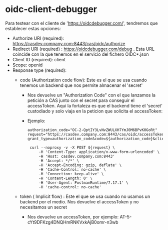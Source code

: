 # oidc-client-debugger

Para testear con el cliente de 'https://oidcdebugger.com/', tendremos que
establecer estas opciones:

- Authorize URI (required): https://casdev.company.com:8443/cas/oidc/authorize
- Redirect URI (required) : https://oidcdebugger.com/debug  . Esta URL coincide con la que tenemos en el servicio del fichero OIDC*.json
- Client ID (required): client
- Scope: openid
- Response type (required):
   - code (Authorization code flow): Este es el que se usa cuando tenemos un backend que nos permite almacenar el 'secret'
        
        - Nos devuelve un "Authorization Code"  con el que lanzamos la petición a CAS junto con el secret para conseguir el accessToken. 
          Aqui la fortaleza es que el backend tiene el 'secret' custodiado y solo viaja en la peticion que solicita el accessToken:          
        - Ejemplo:

           ```        
           authorization_code="OC-2-QptIY3LvNvZWULXH7YmJ0M6BPvK0GoRt"
           request="https://casdev.company.com:8443/cas/oidc/accessToken?grant_type=authorization_code&code=${authorization_code}&client=client&client_secret=secret&redirect_uri=https://oidcdebugger.com/debug"

            curl --noproxy -v -X POST ${request} \
                -H 'Content-Type: application/x-www-form-urlencoded' \
                -H 'Host: casdev.company.com:8443'
                -H 'Accept: */*' \
                -H 'Accept-Encoding: gzip, deflate' \
                -H 'Cache-Control: no-cache' \
                -H 'Connection: keep-alive' \
                -H 'Content-Length: 0' \
                -H 'User-Agent: PostmanRuntime/7.17.1' \
                -H 'cache-control: no-cache'
           ```
           
   - token ( Implicit flow) : Este el que se usa cuando no usamos un backend por el medio. Nos devuelve el accessToken y no necesitamos un secret
        - Nos devuelve un accessToken, por ejemplo: AT-5-cYt9DFKzg4DNQHmRNKVxkAjB0omr-n3wb
   
   




